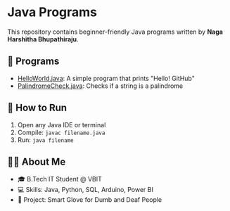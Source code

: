 # Java Programs

This repository contains beginner-friendly Java programs written by **Naga Harshitha Bhupathiraju**.

## 📂 Programs
- [HelloWorld.java](HelloWorld.java): A simple program that prints "Hello! GitHub"
- [PalindromeCheck.java](PalindromeCheck.java): Checks if a string is a palindrome

## 🚀 How to Run
1. Open any Java IDE or terminal
2. Compile: `javac filename.java`
3. Run: `java filename`

## 👩‍💻 About Me
- 🎓 B.Tech IT Student @ VBIT
- 💻 Skills: Java, Python, SQL, Arduino, Power BI
- 🔬 Project: Smart Glove for Dumb and Deaf People
